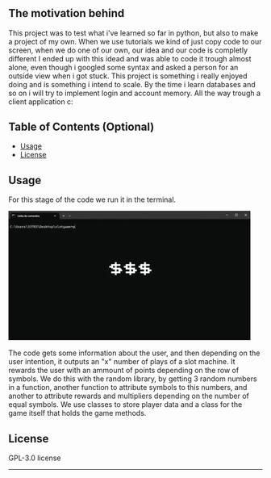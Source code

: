 # <Casino-Slot-Machine-in-python>

## The motivation behind

This project was to test what i've learned so far in python, but also to make a project of my own.
When we use tutorials we kind of just copy code to our screen, when we do one of our own, our idea and our code is completly different
I ended up with this idead and was able to code it trough almost alone, even though i googled some syntax and asked a person for an outside view
when i got stuck.
This project is something i really enjoyed doing and is something i intend to scale. By the time i learn databases and so on i will try to implement
 login and account memory. All the way trough a client application c:

## Table of Contents (Optional)

- [Usage](#usage)
- [License](#license)


## Usage

For this stage of the code we run it in the terminal. 



![ps](/assets/giphy.gif)


The code gets some information about the user, and then depending on the user intention, it outputs an "x" number of plays of a slot machine. It rewards the user with an ammount of points depending on the row of symbols.
We do this with the random library, by getting 3 random numbers in a function, another function to attribute symbols to this numbers,
and another to attribute rewards and multipliers depending on the number of equal symbols.
We use classes to store player data and a class for the game itself that holds the game methods.


## License

 GPL-3.0 license

---



